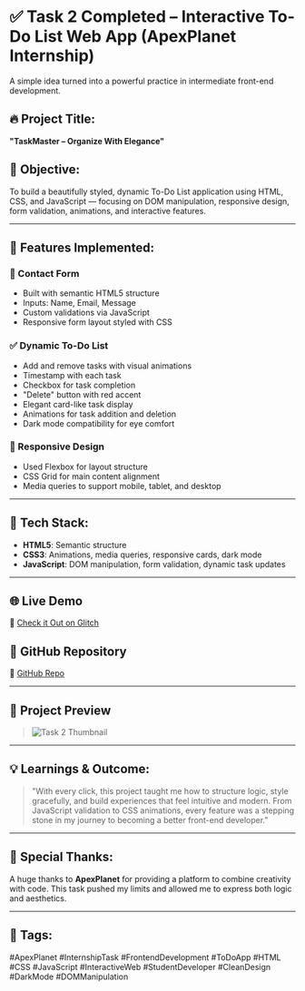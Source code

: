 # ✅ Task 2 Completed – Interactive To-Do List Web App (ApexPlanet Internship)

A simple idea turned into a powerful practice in intermediate front-end development.

## 🔥 Project Title:  
**"TaskMaster – Organize With Elegance"**

## 🌟 Objective:
To build a beautifully styled, dynamic To-Do List application using HTML, CSS, and JavaScript — focusing on DOM manipulation, responsive design, form validation, animations, and interactive features.

---

## 🚀 Features Implemented:

### 📝 Contact Form  
- Built with semantic HTML5 structure  
- Inputs: Name, Email, Message  
- Custom validations via JavaScript  
- Responsive form layout styled with CSS  

### ✅ Dynamic To-Do List  
- Add and remove tasks with visual animations  
- Timestamp with each task  
- Checkbox for task completion  
- "Delete" button with red accent  
- Elegant card-like task display  
- Animations for task addition and deletion  
- Dark mode compatibility for eye comfort  

### 📱 Responsive Design  
- Used Flexbox for layout structure  
- CSS Grid for main content alignment  
- Media queries to support mobile, tablet, and desktop  

---

## 🎨 Tech Stack:
- **HTML5**: Semantic structure
- **CSS3**: Animations, media queries, responsive cards, dark mode
- **JavaScript**: DOM manipulation, form validation, dynamic task updates

---

## 🌐 Live Demo  
🔗 [Check it Out on Glitch](https://preneetha-todo-list-webproject.glitch.me)

## 📂 GitHub Repository  
🔗 [GitHub Repo](https://github.com/your-username/todo-list-task2)

---

## 📸 Project Preview

> ![Task 2 Thumbnail](thumbnail.png)

---

## 💡 Learnings & Outcome:
> "With every click, this project taught me how to structure logic, style gracefully, and build experiences that feel intuitive and modern. From JavaScript validation to CSS animations, every feature was a stepping stone in my journey to becoming a better front-end developer."

---

## 🙏 Special Thanks:
A huge thanks to **ApexPlanet** for providing a platform to combine creativity with code. This task pushed my limits and allowed me to express both logic and aesthetics.

---

## 📌 Tags:  
#ApexPlanet #InternshipTask #FrontendDevelopment #ToDoApp #HTML #CSS #JavaScript #InteractiveWeb #StudentDeveloper #CleanDesign #DarkMode #DOMManipulation
